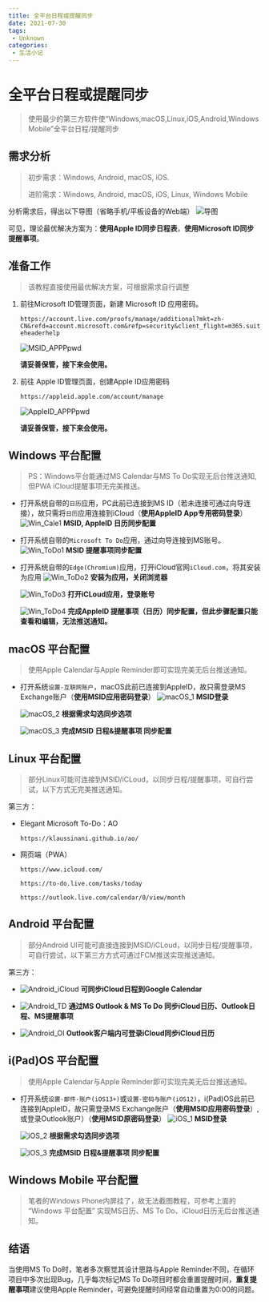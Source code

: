 ```yaml
---
title: 全平台日程或提醒同步
date: 2021-07-30
tags:
 - Unknown
categories:
 - 生活小记
---
```


# 全平台日程或提醒同步

> 使用最少的第三方软件使“Windows,macOS,Linux,iOS,Android,Windows Mobile”全平台日程/提醒同步 



## 需求分析

> 初步需求：Windows, Android, macOS, iOS.
>
> 进阶需求：Windows, Android, macOS, iOS, Linux, Windows Mobile

分析需求后，得出以下导图（省略手机/平板设备的Web端）
![导图](./xj000.assets/xmind.jpg)

可见，理论最优解决方案为：**使用Apple ID同步日程表**，**使用Microsoft ID同步提醒事项**。




## 准备工作
>  该教程直接使用最优解决方案，可根据需求自行调整

1. 前往Microsoft ID管理页面，新建 Microsoft ID 应用密码。

    `https://account.live.com/proofs/manage/additional?mkt=zh-CN&refd=account.microsoft.com&refp=security&client_flight=m365.suiteheaderhelp`

    ![MSID_APPPpwd](./xj000.assets/MSID.jpg)

    **请妥善保管，接下来会使用。**

2. 前往 Apple ID管理页面，创建Apple ID应用密码

    `https://appleid.apple.com/account/manage`

    ![AppleID_APPPpwd](./xj000.assets/AppleID.jpg)

    **请妥善保管，接下来会使用。**



## Windows 平台配置

>  PS：Windows平台能通过MS Calendar与MS To Do实现无后台推送通知,但PWA iCloud提醒事项无完美推送。

* 打开系统自带的`日历`应用，PC此前已连接到MS ID（若未连接可通过向导连接），故只需将`日历`应用连接到iCloud（**使用AppleID App专用密码登录**）
    ![Win_Cale1](./xj000.assets/Win_Cale1.jpg)
    **MSID, AppleID 日历同步配置**

* 打开系统自带的`Microsoft To Do`应用，通过向导连接到MS账号。
    ![Win_ToDo1](./xj000.assets/Win_ToDo1.jpg)
    **MSID 提醒事项同步配置**

* 打开系统自带的`Edge(Chromium)`应用，打开iCloud官网`iCloud.com`，将其安装为应用
    ![Win_ToDo2](./xj000.assets/Win_ToDo2.jpg)
    **安装为应用，关闭浏览器**

    ![Win_ToDo3](./xj000.assets/Win_ToDo3.jpg)
    **打开iCLoud应用，登录账号**

    ![Win_ToDo4](./xj000.assets/Win_ToDo4.jpg)
    **完成AppleID 提醒事项（日历）同步配置，但此步骤配置只能查看和编辑，无法推送通知。**



## macOS 平台配置

>  使用Apple Calendar与Apple Reminder即可实现完美无后台推送通知。

* 打开系统`设置-互联网账户`，macOS此前已连接到AppleID，故只需登录MS Exchange账户（**使用MSID应用密码登录**）
    ![macOS_1](./xj000.assets/macOS_1.png)
    **MSID登录**

    ![macOS_2](./xj000.assets/macOS_2.png)
    **根据需求勾选同步选项**

    ![macOS_3](./xj000.assets/macOS_3.jpg)
    **完成MSID 日程&提醒事项 同步配置**



## Linux 平台配置

>  部分Linux可能可连接到MSID/iCLoud，以同步日程/提醒事项，可自行尝试，以下方式无完美推送通知。

第三方：

* Elegant Microsoft To-Do：AO 
  
    `https://klaussinani.github.io/ao/`

* 网页端（PWA）

    `https://www.icloud.com/`

    `https://to-do.live.com/tasks/today`

    `https://outlook.live.com/calendar/0/view/month`



## Android 平台配置

> 部分Android UI可能可直接连接到MSID/iCLoud，以同步日程/提醒事项，可自行尝试，以下第三方方式可通过FCM推送实现推送通知。

第三方：

*   ![Android_iCloud](./xj000.assets/Android_iCloud.jpg)
    **可同步iCloud日程到Google Calendar**

*   ![Android_TD](./xj000.assets/Android_TD.jpg)
    **通过MS Outlook & MS To Do 同步iCloud日历、Outlook日程、MS提醒事项**

*   ![Android_OI](./xj000.assets/Android_OI.jpg)
    **Outlook客户端内可登录iCloud同步iCloud日历**



## i(Pad)OS 平台配置

> 使用Apple Calendar与Apple Reminder即可实现完美无后台推送通知。

* 打开系统`设置-邮件-账户(iOS13+)`或`设置-密码与账户(iOS12)`，i(Pad)OS此前已连接到AppleID，故只需登录MS Exchange账户（**使用MSID应用密码登录**）,或登录Outlook账户）（**使用MSID原密码登录**）
    ![iOS_1](./xj000.assets/iOS_1.png)
    **MSID登录**

    ![iOS_2](./xj000.assets/iOS_2.png)
    **根据需求勾选同步选项**

    ![iOS_3](./xj000.assets/iOS_3.png)
    **完成MSID 日程&提醒事项 同步配置**



## Windows Mobile 平台配置

> 笔者的Windows Phone内屏挂了，故无法截图教程，可参考上面的 “Windows 平台配置” 实现MS日历、MS To Do、iCloud日历无后台推送通知。


## 结语
当使用MS To Do时，笔者多次察觉其设计思路与Apple Reminder不同，在循环项目中多次出现Bug，几乎每次标记MS To Do项目时都会重置提醒时间，**重复提醒事项**建议使用Apple Reminder，可避免提醒时间经常自动重置为0:00的问题。


